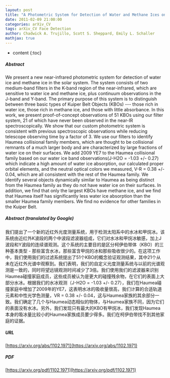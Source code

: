 ```yaml
---
layout: post
title: "A Photometric System for Detection of Water and Methane Ices on Kuiper Belt Objects"
date: 2011-02-09 21:00:00
categories: arXiv_CV
tags: arXiv_CV Face Detection
author: Chadwick A. Trujillo, Scott S. Sheppard, Emily L. Schaller
mathjax: true
---
```


* content
{:toc}

##### Abstract
We present a new near-infrared photometric system for detection of water ice and methane ice in the solar system. The system consists of two medium-band filters in the K-band region of the near-infrared, which are sensitive to water ice and methane ice, plus continuum observations in the J-band and Y-band. The primary purpose of this system is to distinguish between three basic types of Kuiper Belt Objects (KBOs) --- those rich in water ice, those rich in methane ice, and those with little absorbance. In this work, we present proof-of-concept observations of 51 KBOs using our filter system, 21 of which have never been observed in the near-IR spectroscopically. We show that our custom photometric system is consistent with previous spectroscopic observations while reducing telescope observing time by a factor of 3. We use our filters to identify Haumea collisional family members, which are thought to be collisional remnants of a much larger body and are characterized by large fractions of water ice on their surfaces. We add 2009 YE7 to the Haumea collisional family based on our water ice band observations(J-H2O = -1.03 +/- 0.27) which indicate a high amount of water ice absorption, our calculated proper orbital elements, and the neutral optical colors we measured, V-R = 0.38 +/- 0.04, which are all consistent with the rest of the Haumea family. We identify several objects dynamically similar to Haumea as being distinct from the Haumea family as they do not have water ice on their surfaces. In addition, we find that only the largest KBOs have methane ice, and we find that Haumea itself has significantly less water ice absorption than the smaller Haumea family members. We find no evidence for other families in the Kuiper Belt.

##### Abstract (translated by Google)
我们提出了一个新的近红外光度测量系统，用于检测太阳系中的水冰和甲烷冰。该系统由近红外K波段的两个中波段滤波器组成，它们对水冰和甲烷冰敏感，加上J波段和Y波段的连续谱观测。这个系统的主要目的是区分柯伊伯带体（KBO）的三种基本类型 - 那些富含水冰，那些富含甲烷的冰和那些吸收很少的。在这项工作中，我们使用我们的过滤系统提出了51个KBO的概念验证观测结果，其中21个从未在近红外光谱中观察到。我们表明，我们的自定义光度测量系统与以前的光谱观测是一致的，同时将望远镜观测时间减少了3倍。我们使用我们的滤波器来识别Haumea碰撞家庭成员，这些成员被认为是更大的碰撞残余物，在它们的表面上大部分水冰。根据我们的水冰观测（J-H2O = -1.03 +/- 0.27），我们在Haumea碰撞家庭中增加了2009年的YE7，这表明水冰的吸收量很高，我们计算的合适轨道元素和中性光学色测量，VR = 0.38 +/- 0.04，这与Haumea家族的其余部分一致。我们确定了几个与Haumea动态相似的物体，与Haumea家族不同，因为它们的表面没有水冰。另外，我们发现只有最大的KBO有甲烷冰，我们发现Haumea本身的吸冰量比较小的Haumea家族成员要少得多。我们在柯伊伯带找不到其他家庭的证据。

##### URL
[https://arxiv.org/abs/1102.1971](https://arxiv.org/abs/1102.1971)

##### PDF
[https://arxiv.org/pdf/1102.1971](https://arxiv.org/pdf/1102.1971)

